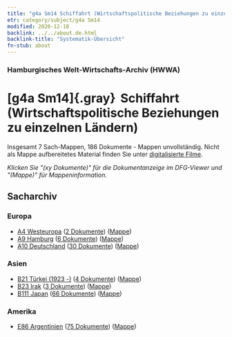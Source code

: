 ```yaml
---
title: "g4a Sm14 Schiffahrt (Wirtschaftspolitische Beziehungen zu einzelnen Ländern)"
etr: category/subject/g4a Sm14
modified: 2020-12-18
backlink: ../../about.de.html
backlink-title: "Systematik-Übersicht"
fn-stub: about
---
```


### Hamburgisches Welt-Wirtschafts-Archiv (HWWA)
# [g4a Sm14]{.gray}&#8201; Schiffahrt (Wirtschaftspolitische Beziehungen zu einzelnen Ländern)&#160; 




Insgesamt 7 Sach-Mappen, 186 Dokumente - Mappen unvollständig.
Nicht als Mappe aufbereitetes Material finden Sie unter [digitalisierte Filme](/film/h1_sh).

_Klicken Sie "(xy Dokumente)" für die Dokumentanzeige im DFG-Viewer und "(Mappe)" für Mappeninformation._

## Sacharchiv




### Europa

- [A4 Westeuropa](../../../geo/about.de.html#A4) (<a href="https://dfg-viewer.de/show/?tx_dlf[id]=https://pm20.zbw.eu/mets/sh/1408xx/140897/1445xx/144544/public.mets.de.xml" target="_blank">2 Dokumente</a>) ([Mappe](http://purl.org/pressemappe20/folder/sh/140897,144544))
- [A9 Hamburg](../../../geo/about.de.html#A9) (<a href="https://dfg-viewer.de/show/?tx_dlf[id]=https://pm20.zbw.eu/mets/sh/1409xx/140905/1445xx/144544/public.mets.de.xml" target="_blank">6 Dokumente</a>) ([Mappe](http://purl.org/pressemappe20/folder/sh/140905,144544))
- [A10 Deutschland](../../../geo/about.de.html#A10) (<a href="https://dfg-viewer.de/show/?tx_dlf[id]=https://pm20.zbw.eu/mets/sh/1261xx/126128/1445xx/144544/public.mets.de.xml" target="_blank">30 Dokumente</a>) ([Mappe](http://purl.org/pressemappe20/folder/sh/126128,144544))

### Asien

- [B21 Türkei (1923 -)](../../../geo/about.de.html#B21) (<a href="https://dfg-viewer.de/show/?tx_dlf[id]=https://pm20.zbw.eu/mets/sh/1411xx/141111/1445xx/144544/public.mets.de.xml" target="_blank">4 Dokumente</a>) ([Mappe](http://purl.org/pressemappe20/folder/sh/141111,144544))
- [B23 Irak](../../../geo/about.de.html#B23) (<a href="https://dfg-viewer.de/show/?tx_dlf[id]=https://pm20.zbw.eu/mets/sh/1411xx/141113/1445xx/144544/public.mets.de.xml" target="_blank">3 Dokumente</a>) ([Mappe](http://purl.org/pressemappe20/folder/sh/141113,144544))
- [B111 Japan](../../../geo/about.de.html#B111) (<a href="https://dfg-viewer.de/show/?tx_dlf[id]=https://pm20.zbw.eu/mets/sh/1412xx/141272/1445xx/144544/public.mets.de.xml" target="_blank">66 Dokumente</a>) ([Mappe](http://purl.org/pressemappe20/folder/sh/141272,144544))

### Amerika

- [E86 Argentinien](../../../geo/about.de.html#E86) (<a href="https://dfg-viewer.de/show/?tx_dlf[id]=https://pm20.zbw.eu/mets/sh/1416xx/141692/1445xx/144544/public.mets.de.xml" target="_blank">75 Dokumente</a>) ([Mappe](http://purl.org/pressemappe20/folder/sh/141692,144544))


